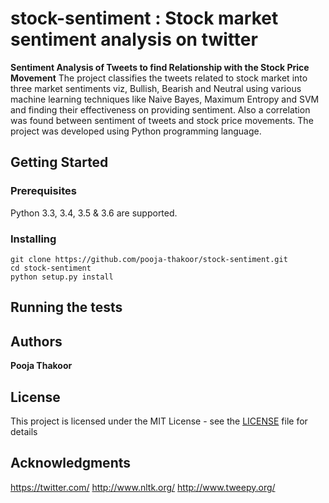 # stock-sentiment : Stock market sentiment analysis on twitter

**Sentiment Analysis of Tweets to find Relationship with the Stock Price Movement**
The project classifies the tweets related to stock market into three market
sentiments viz, Bullish, Bearish and Neutral using various machine learning techniques like Naive
Bayes, Maximum Entropy and SVM and finding their effectiveness on providing sentiment. Also a
correlation was found between sentiment of tweets and stock price movements. The project was
developed using Python programming language.

## Getting Started


### Prerequisites

Python 3.3, 3.4, 3.5 & 3.6 are supported.

### Installing

    git clone https://github.com/pooja-thakoor/stock-sentiment.git
    cd stock-sentiment
    python setup.py install

## Running the tests


## Authors

**Pooja Thakoor** 

## License

This project is licensed under the MIT License - see the [LICENSE](LICENSE) file for details

## Acknowledgments
https://twitter.com/
http://www.nltk.org/
http://www.tweepy.org/
